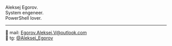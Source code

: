 Aleksej Egorov.  
System engeneer.  
PowerShell lover.

---


📧 mail: <Egorov.Aleksej.V@outlook.com>  
💬 tg:   [@Aleksej_Egorov](https://t.me/Aleksej_Egorov)

<!---
AleksejEgorov/AleksejEgorov is a ✨ special ✨ repository because its `README.md` (this file) appears on your GitHub profile.
You can click the Preview link to take a look at your changes.
--->
